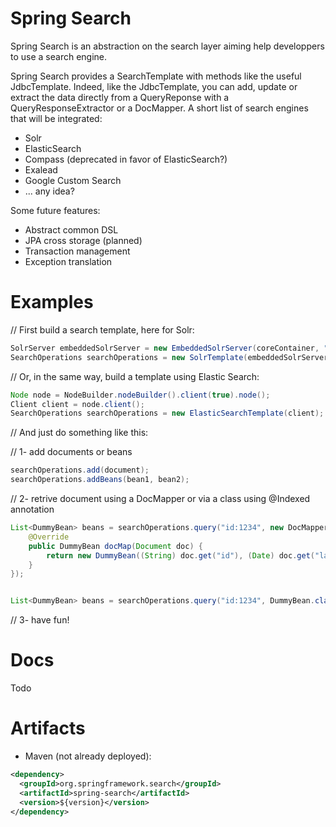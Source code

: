 # Spring Search #

Spring Search is an abstraction on the search layer aiming help developpers to use a search engine. 

Spring Search provides a SearchTemplate with methods like the useful JdbcTemplate. Indeed, like the JdbcTemplate, you can add, update or extract the data directly from a QueryReponse with a QueryResponseExtractor or a DocMapper.
A short list of search engines that will be integrated:
* Solr
* ElasticSearch
* Compass (deprecated in favor of ElasticSearch?)
* Exalead
* Google Custom Search
* ... any idea?

Some future features:
* Abstract common DSL
* JPA cross storage (planned)
* Transaction management
* Exception translation

# Examples

// First build a search template, here for Solr:
```java
SolrServer embeddedSolrServer = new EmbeddedSolrServer(coreContainer, "default");
SearchOperations searchOperations = new SolrTemplate(embeddedSolrServer);
```

// Or, in the same way, build a template using Elastic Search:
```java
Node node = NodeBuilder.nodeBuilder().client(true).node();
Client client = node.client();
SearchOperations searchOperations = new ElasticSearchTemplate(client);
```

// And just do something like this:

// 1- add documents or beans
```java
searchOperations.add(document);
searchOperations.addBeans(bean1, bean2);
```

// 2- retrive document using a DocMapper or via a class using @Indexed annotation
```java
List<DummyBean> beans = searchOperations.query("id:1234", new DocMapper<DummyBean>() {
	@Override
	public DummyBean docMap(Document doc) {
		return new DummyBean((String) doc.get("id"), (Date) doc.get("last_modified"), (String) doc.get("name"));
	}
});


List<DummyBean> beans = searchOperations.query("id:1234", DummyBean.class);
```

// 3- have fun!

# Docs

Todo

# Artifacts

* Maven (not already deployed):

~~~~~ xml
<dependency>
  <groupId>org.springframework.search</groupId>
  <artifactId>spring-search</artifactId>
  <version>${version}</version>
</dependency>
~~~~~
